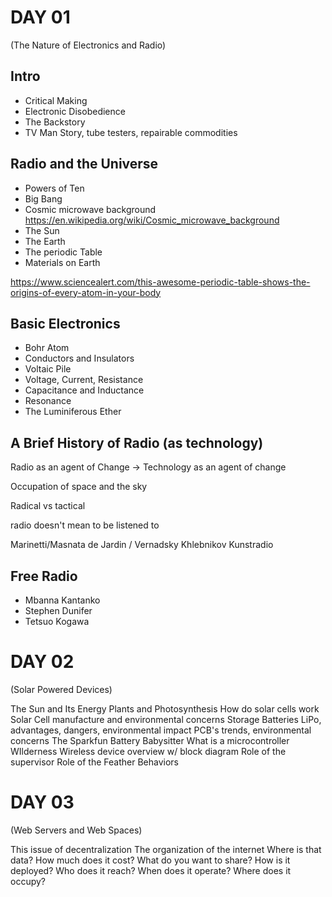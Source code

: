 # DAY 01

(The Nature of Electronics and Radio)

## Intro
- Critical Making
- Electronic Disobedience
- The Backstory
- TV Man Story, tube testers, repairable commodities

## Radio and the Universe

- Powers of Ten
- Big Bang
- Cosmic microwave background
https://en.wikipedia.org/wiki/Cosmic_microwave_background
- The Sun
- The Earth
- The periodic Table
- Materials on Earth

https://www.sciencealert.com/this-awesome-periodic-table-shows-the-origins-of-every-atom-in-your-body

## Basic Electronics

- Bohr Atom
- Conductors and Insulators
- Voltaic Pile
- Voltage, Current, Resistance
- Capacitance and Inductance
- Resonance
- The Luminiferous Ether

## A Brief History of Radio (as technology)

Radio as an agent of Change -> Technology as an agent of change

Occupation of space and the sky

Radical vs tactical

radio doesn't mean to be listened to

Marinetti/Masnata
de Jardin / Vernadsky
Khlebnikov
Kunstradio

## Free Radio
- Mbanna Kantanko
- Stephen Dunifer
- Tetsuo Kogawa


# DAY 02

(Solar Powered Devices)

The Sun and Its Energy
Plants and Photosynthesis
How do solar cells work
Solar Cell manufacture and environmental concerns
Storage Batteries
LiPo, advantages, dangers, environmental impact
PCB's trends, environmental concerns
The Sparkfun Battery Babysitter
What is a microcontroller
WIlderness Wireless device overview w/ block diagram
Role of the supervisor
Role of the Feather
Behaviors

# DAY 03

(Web Servers and Web Spaces)

This issue of decentralization
The organization of the internet
Where is that data?
How much does it cost?
What do you want to share?
How is it deployed?
Who does it reach?
When does it operate?
Where does it occupy?
